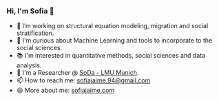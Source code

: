 ### Hi, I'm Sofia 👋

- 🔭 I’m working on structural equation modeling, migration and social stratification.
- 👀 I'm curious about Machine Learning and tools to incorporate to the social sciences.
- 📚 I'm interested in quantitative methods, social sciences and data analysis.
- 💼 I'm a Researcher @ [SoDa - LMU Munich](https://www.soda.statistik.uni-muenchen.de/people/employees/jaime/index.html).
- 📫 How to reach me: sofiajaime.94@gmail.com
- 😄 More about me: [sofiajaime.com](https://www.sofiajaime.com)
